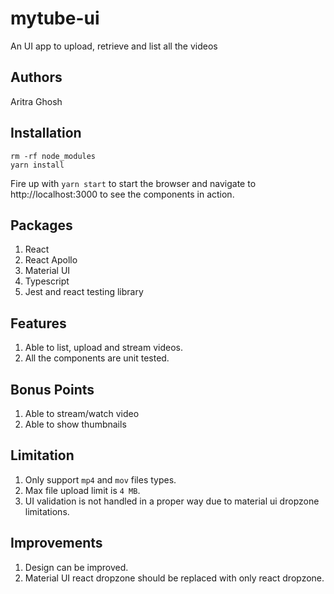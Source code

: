 # mytube-ui

An UI app to upload, retrieve and list all the videos

## Authors

Aritra Ghosh

## Installation

```
rm -rf node_modules
yarn install

```

Fire up with `yarn start` to start the browser and navigate to http://localhost:3000 to see the components in action.

## Packages

1. React
2. React Apollo
3. Material UI
4. Typescript
5. Jest and react testing library

## Features

1. Able to list, upload and stream videos.
2. All the components are unit tested.

## Bonus Points

1. Able to stream/watch video
2. Able to show thumbnails

## Limitation

1. Only support `mp4` and `mov` files types.
2. Max file upload limit is `4 MB`.
3. UI validation is not handled in a proper way due to material ui dropzone limitations.

## Improvements

1. Design can be improved.
2. Material UI react dropzone should be replaced with only react dropzone.
